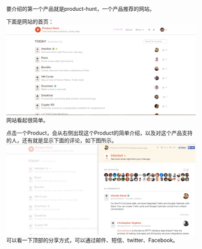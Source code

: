 要介绍的第一个产品就是product-hunt，一个产品推荐的网站。

下面是网站的首页：
![](/pic/1-1.png)
网站看起很简单。

点击一个Product，会从右侧出现这个Product的简单介绍，以及对这个产品支持的人，还有就是显示下面的评论，如下图所示。
![](/pic/1-2.png)
可以看一下顶部的分享方式，可以通过邮件、短信、twitter、Facebook。
